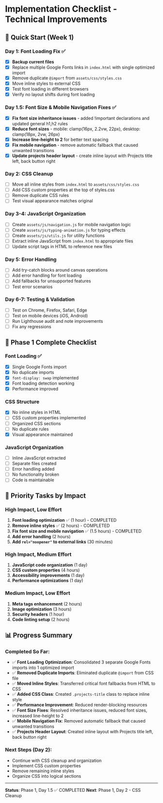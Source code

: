 # Implementation Checklist - Technical Improvements

## 🚀 Quick Start (Week 1)

### Day 1: Font Loading Fix ✅
- [x] **Backup current files**
- [x] Replace multiple Google Fonts links in `index.html` with single optimized import
- [x] Remove duplicate `@import` from `assets/css/styles.css`
- [x] Move inline styles to external CSS
- [x] Test font loading in different browsers
- [x] Verify no layout shifts during font loading

### Day 1.5: Font Size & Mobile Navigation Fixes ✅
- [x] **Fix font size inheritance issues** - added !important declarations and updated general h1,h2 rules
- [x] **Reduce font sizes** - mobile: clamp(16px, 2.2vw, 22px), desktop: clamp(18px, 2vw, 26px)
- [x] **Increase line-height to 2** for better text spacing
- [x] **Fix mobile navigation** - remove automatic fallback that caused unwanted transitions
- [x] **Update projects header layout** - create inline layout with Projects title left, back button right

### Day 2: CSS Cleanup
- [ ] Move all inline styles from `index.html` to `assets/css/styles.css`
- [ ] Add CSS custom properties at the top of styles.css
- [ ] Remove duplicate CSS rules
- [ ] Test visual appearance matches original

### Day 3-4: JavaScript Organization
- [ ] Create `assets/js/navigation.js` for mobile navigation logic
- [ ] Create `assets/js/typing-animation.js` for typing effects
- [ ] Create `assets/js/utils.js` for utility functions
- [ ] Extract inline JavaScript from `index.html` to appropriate files
- [ ] Update script tags in HTML to reference new files

### Day 5: Error Handling
- [ ] Add try-catch blocks around canvas operations
- [ ] Add error handling for font loading
- [ ] Add fallbacks for unsupported features
- [ ] Test error scenarios

### Day 6-7: Testing & Validation
- [ ] Test on Chrome, Firefox, Safari, Edge
- [ ] Test on mobile devices (iOS, Android)
- [ ] Run Lighthouse audit and note improvements
- [ ] Fix any regressions

## 🔧 Phase 1 Complete Checklist

### Font Loading ✅
- [x] Single Google Fonts import
- [x] No duplicate imports
- [x] `font-display: swap` implemented
- [x] Font loading detection working
- [x] Performance improved

### CSS Structure
- [x] No inline styles in HTML
- [ ] CSS custom properties implemented
- [ ] Organized CSS sections
- [ ] No duplicate rules
- [x] Visual appearance maintained

### JavaScript Organization
- [ ] Inline JavaScript extracted
- [ ] Separate files created
- [ ] Error handling added
- [ ] No functionality broken
- [ ] Code is maintainable

## 🎯 Priority Tasks by Impact

### High Impact, Low Effort
1. **Font loading optimization** ✅ (1 hour) - COMPLETED
2. **Remove inline styles** ✅ (2 hours) - COMPLETED
3. **Fix font size and mobile navigation** ✅ (1.5 hours) - COMPLETED
4. **Add error handling** (2 hours)
5. **Add `rel="noopener"` to external links** (30 minutes)

### High Impact, Medium Effort
1. **JavaScript code organization** (1 day)
2. **CSS custom properties** (4 hours)
3. **Accessibility improvements** (1 day)
4. **Performance optimizations** (1 day)

### Medium Impact, Low Effort
1. **Meta tags enhancement** (2 hours)
2. **Image optimization** (3 hours)
3. **Security headers** (1 hour)
4. **Code linting setup** (2 hours)

## 📊 Progress Summary

### Completed So Far:
- ✅ **Font Loading Optimization**: Consolidated 3 separate Google Fonts imports into 1 optimized import
- ✅ **Removed Duplicate Imports**: Eliminated duplicate `@import` from CSS file
- ✅ **Moved Inline Styles**: Transferred critical font fallbacks from HTML to CSS
- ✅ **Added CSS Class**: Created `.projects-title` class to replace inline style
- ✅ **Performance Improvement**: Reduced render-blocking resources
- ✅ **Font Size Fixes**: Resolved inheritance issues, reduced font sizes, increased line-height to 2
- ✅ **Mobile Navigation Fix**: Removed automatic fallback that caused unwanted transitions
- ✅ **Projects Header Layout**: Created inline layout with Projects title left, back button right

### Next Steps (Day 2):
- Continue with CSS cleanup and organization
- Implement CSS custom properties
- Remove remaining inline styles
- Organize CSS into logical sections

---

**Status**: Phase 1, Day 1.5 ✅ COMPLETED
**Next**: Phase 1, Day 2 - CSS Cleanup

